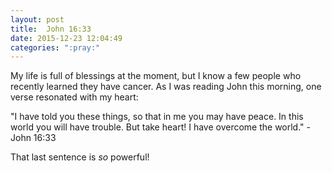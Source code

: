 ```yaml
---
layout: post
title:  John 16:33
date: 2015-12-23 12:04:49
categories: ":pray:"
---
```


<p>My life is full of blessings at the moment, but I know a few people who recently learned they have cancer. As I was reading John this morning, one verse resonated with my heart:</p>

<p>"I have told you these things, so that in me you may have peace. In this world you will have trouble. But take heart! I have overcome the world." - John 16:33</p>

<p>That last sentence is <em>so</em> powerful!</p>
